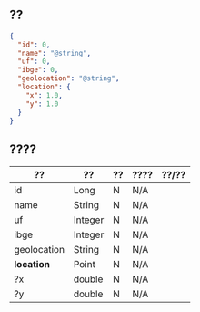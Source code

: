 ## ??
```json
{
  "id": 0,
  "name": "@string",
  "uf": 0,
  "ibge": 0,
  "geolocation": "@string",
  "location": {
    "x": 1.0,
    "y": 1.0
  }
}
```
## ????
??|??|??|????|??/??
---|---|---|---|---
id|Long|N|N/A|
name|String|N|N/A|
uf|Integer|N|N/A|
ibge|Integer|N|N/A|
geolocation|String|N|N/A|
**location**|Point|N|N/A|
?x|double|N|N/A|
?y|double|N|N/A|
